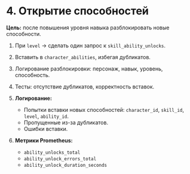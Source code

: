 # 4. Открытие способностей

**Цель:** после повышения уровня навыка разблокировать новые способности.

1. При `level` → сделать один запрос к `skill_ability_unlocks`.
2. Вставить в `character_abilities`, избегая дубликатов.
3. Логирование разблокировки: персонаж, навык, уровень, способность.
4. Тесты: отсутствие дубликатов, корректность вставок.
5. **Логирование:**

   * Попытки вставки новых способностей: `character_id`, `skill_id`, `level`, `ability_id`.
   * Пропущенные из-за дубликатов.
   * Ошибки вставки.
6. **Метрики Prometheus:**

   * `ability_unlocks_total`
   * `ability_unlock_errors_total`
   * `ability_unlock_duration_seconds`
